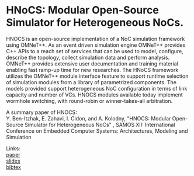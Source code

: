 # HNoCS: Modular Open-Source Simulator for Heterogeneous NoCs.

HNOCS is an open-source implementation of a NoC simulation framework using OMNeT++. As an event driven simulation engine OMNeT++ provides C++ APIs to a reach set of services that can be used to model, configure, describe the topology, collect simulation data and perform analysis. OMNeT++ provides extensive user documentation and training material enabling fast ramp-up time for new researches. The HNoCS framework utilizes the OMNeT++ module interface feature to support runtime selection of simulation modules from a library of parametrized components. The models provided support heterogeneous NoC configuration in terms of link capacity and number of VCs. HNOCS modules available today implement wormhole switching, with round-robin or winner-takes-all arbitration. 


A summary paper of HNOCS:  
Y. Ben-Itzhak, E. Zahavi, I. Cidon, and A. Kolodny, "HNOCS: Modular Open-Source Simulator for Heterogeneous NoCs"
 , SAMOS XII: International Conference on Embedded Computer Systems: Architectures, Modeling and Simulation

Links:   
[paper](https://drive.google.com/open?id=0Bxu4tf1eybWYeHFQdnBQUjF0dUU)  
[slides](https://drive.google.com/open?id=0Bxu4tf1eybWYLWhrMVRQbVZqSlU)   
[bibtex](https://scholar.googleusercontent.com/scholar.bib?q=info:s8zLKRg3a4kJ:scholar.google.com/&output=citation&scisig=AAGBfm0AAAAAXAUXqelt1cba3YKwXFTOHJmA14PKc7K_&scisf=4&ct=citation&cd=-1&hl=en) 
